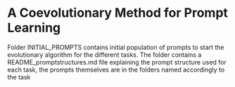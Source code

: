 # A Coevolutionary Method for Prompt Learning

Folder INITIAL_PROMPTS contains initial population of prompts to start the evolutionary algorithm for the different tasks. The folder contains a README_promptstructures.md file explaining the prompt structure used for each task, the prompts themselves are in the folders named accordingly to the task
